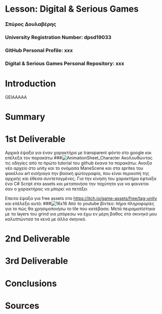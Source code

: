 # Lesson: Digital & Serious Games

### Σπύρος Δουλαβέρης
### University Registration Number: dpsd19033
### GitHub Personal Profile: xxx
### Digital & Serious Games Personal Repository: xxx

# Introduction
GEIAAAAA
# Summary


# 1st Deliverable
Αρχικά έψαξα για έναν χαρακτήρα με transparent φόντο στο google και επέλεξα τον παρακάτω
###![AnimationSheet_Character](https://user-images.githubusercontent.com/101328993/200038740-4da2f50c-6ffe-416a-9b56-92801acaf34f.png)
Ακολουθώντας τις οδηγίες από το πρώτο tutorial του github έκανα τα παρακάτω:
Ανοιξα νέο αρχείο στο unity και το ονόμασα ΜaneScene και στα sprites του φακέλου art εισήγαγα την βασική φώτογραφία, που είναι περικοπή της αρχικής και έθεσα συντεταγμένες. Για την κίνηση του χαρακτήρα έφτιαξα ένα C# Script στα assets και μεταποιήσα την ταχύτητα για να φαινεται σαν ο χαρακτήρας να μπορεί να πετάξει

Επειτα έψαξα για free assets στο https://itch.io/game-assets/free/tag-unity και επέλεξα αυτό:
###![16x16](https://user-images.githubusercontent.com/101328993/200041641-cd4892e0-245d-46a9-a168-dfa96f72905a.png)
Από το youtube βίντεο:
πήρα πληροφορίες για το πώς θα χρησιμοποιήσω το tile που κατέβασα.
Μετά πειραματίστηκα με τα layers του grind για μπόρεσω να έχω εν μέρη βαθος στο σκινηκό μου καλυπτώντασ τα κενά με άλλο σκηνικό.




# 2nd Deliverable


# 3rd Deliverable 


# Conclusions


# Sources
